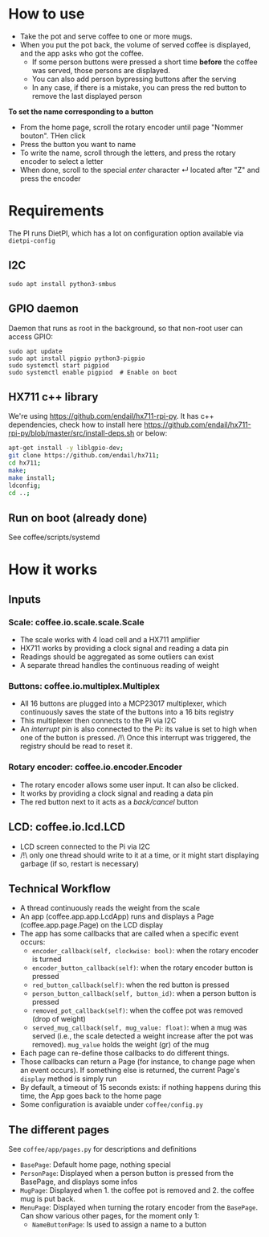 # How to use

* Take the pot and serve coffee to one or more mugs.
* When you put the pot back, the volume of served coffee is displayed, and the app asks who got the coffee.
    * If some person buttons were pressed a short time **before** the coffee was served, those persons are displayed. 
    * You can also add person bypressing buttons after the serving
    * In any case, if there is a mistake, you can press the red button to remove the last displayed person

**To set the name corresponding to a button**
* From the home page, scroll the rotary encoder until page "Nommer bouton". THen click
* Press the button you want to name
* To write the name, scroll through the letters, and press the rotary encoder to select a letter
* When done, scroll to the special *enter* character ↵ located after "Z" and press the encoder

# Requirements

The PI runs DietPI, which has a lot on configuration option available via `dietpi-config`

## I2C

`sudo apt install python3-smbus`

## GPIO daemon

Daemon that runs as root in the background, so that non-root user can access GPIO:

```
sudo apt update
sudo apt install pigpio python3-pigpio
sudo systemctl start pigpiod
sudo systemctl enable pigpiod  # Enable on boot
```

## HX711 c++ library

We're using https://github.com/endail/hx711-rpi-py. It has c++ dependencies, check how to install here https://github.com/endail/hx711-rpi-py/blob/master/src/install-deps.sh or below:

```bash
apt-get install -y liblgpio-dev;
git clone https://github.com/endail/hx711;
cd hx711;
make;
make install;
ldconfig;
cd ..;
```


## Run on boot (already done)
See coffee/scripts/systemd

# How it works
## Inputs
### Scale: coffee.io.scale.scale.Scale
* The scale works with 4 load cell and a HX711 amplifier
* HX711 works by providing a clock signal and reading a data pin
* Readings should be aggregated as some outliers can exist
* A separate thread handles the continuous reading of weight

### Buttons: coffee.io.multiplex.Multiplex
* All 16 buttons are plugged into a MCP23017 multiplexer, which continuously saves the state of the buttons into a 16 bits registry
* This multiplexer then connects to the Pi via I2C
* An *interrupt* pin is also connected to the Pi: its value is set to high when one of the button is pressed. /!\ Once this interrupt was triggered, the registry should be read to reset it.

### Rotary encoder: coffee.io.encoder.Encoder
* The rotary encoder allows some user input. It can also be clicked.
* It works by providing a clock signal and reading a data pin
* The red button next to it acts as a *back/cancel* button

## LCD: coffee.io.lcd.LCD
* LCD screen connected to the Pi via I2C
* /!\ only one thread should write to it at a time, or it might start displaying garbage (if so, restart is necessary)

## Technical Workflow
* A thread continuously reads the weight from the scale
* An app (coffee.app.app.LcdApp) runs and displays a Page (coffee.app.page.Page) on the LCD display
* The app has some callbacks that are called when a specific event occurs:
    * `encoder_callback(self, clockwise: bool)`: when the rotary encoder is turned
    * `encoder_button_callback(self)`: when the rotary encoder button is pressed
    * `red_button_callback(self)`: when the red button is pressed
    * `person_button_callback(self, button_id)`: when a person button is pressed
    * `removed_pot_callback(self)`: when the coffee pot was removed (drop of weight)
    * `served_mug_callback(self, mug_value: float)`: when a mug was served (i.e., the scale detected a weight increase after the pot was removed). `mug_value` holds the weight (gr) of the mug
* Each page can re-define those callbacks to do different things.
* Those callbacks can return a Page (for instance, to change page when an event occurs). If something else is returned, the current Page's `display` method is simply run
* By default, a timeout of 15 seconds exists: if nothing happens during this time, the App goes back to the home page
* Some configuration is avaiable under `coffee/config.py`

## The different pages
See `coffee/app/pages.py` for descriptions and definitions

* `BasePage`: Default home page, nothing special
* `PersonPage`: Displayed when a person button is pressed from the BasePage, and displays some infos
* `MugPage`: Displayed when 1. the coffee pot is removed and 2. the coffee mug is put back. 
* `MenuPage`: Displayed when turning the rotary encoder from the `BasePage`. Can show various other pages, for the moment only 1:
    * `NameButtonPage`: Is used to assign a name to a button
